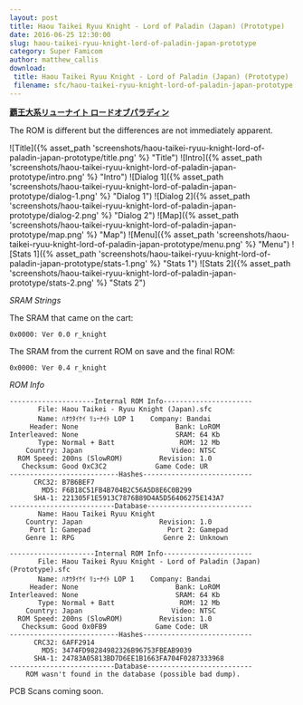 ```yaml
---
layout: post
title: Haou Taikei Ryuu Knight - Lord of Paladin (Japan) (Prototype)
date: 2016-06-25 12:30:00
slug: haou-taikei-ryuu-knight-lord-of-paladin-japan-prototype
category: Super Famicom
author: matthew_callis
download:
 title: Haou Taikei Ryuu Knight - Lord of Paladin (Japan) (Prototype)
 filename: sfc/haou-taikei-ryuu-knight-lord-of-paladin-japan-prototype.7z
---
```


__[覇王大系リューナイト ロードオブパラディン](https://superfamicom.org/info/haou-taikei-ryuu-knight-lord-of-paladin)__

The ROM is different but the differences are not immediately apparent.

![Title]({% asset_path 'screenshots/haou-taikei-ryuu-knight-lord-of-paladin-japan-prototype/title.png' %} "Title")
![Intro]({% asset_path 'screenshots/haou-taikei-ryuu-knight-lord-of-paladin-japan-prototype/intro.png' %} "Intro")
![Dialog 1]({% asset_path 'screenshots/haou-taikei-ryuu-knight-lord-of-paladin-japan-prototype/dialog-1.png' %} "Dialog 1")
![Dialog 2]({% asset_path 'screenshots/haou-taikei-ryuu-knight-lord-of-paladin-japan-prototype/dialog-2.png' %} "Dialog 2")
![Map]({% asset_path 'screenshots/haou-taikei-ryuu-knight-lord-of-paladin-japan-prototype/map.png' %} "Map")
![Menu]({% asset_path 'screenshots/haou-taikei-ryuu-knight-lord-of-paladin-japan-prototype/menu.png' %} "Menu")
![Stats 1]({% asset_path 'screenshots/haou-taikei-ryuu-knight-lord-of-paladin-japan-prototype/stats-1.png' %} "Stats 1")
![Stats 2]({% asset_path 'screenshots/haou-taikei-ryuu-knight-lord-of-paladin-japan-prototype/stats-2.png' %} "Stats 2")

_SRAM Strings_

The SRAM that came on the cart:

```
0x0000: Ver 0.0 r_knight
```

The SRAM from the current ROM on save and the final ROM:

```
0x0000: Ver 0.4 r_knight
```

_ROM Info_

```
---------------------Internal ROM Info----------------------
       File: Haou Taikei - Ryuu Knight (Japan).sfc
       Name: ﾊｵｳﾀｲｹｲ ﾘｭｰﾅｲﾄ LOP 1    Company: Bandai
     Header: None                        Bank: LoROM
Interleaved: None                        SRAM: 64 Kb
       Type: Normal + Batt                ROM: 12 Mb
    Country: Japan                      Video: NTSC
  ROM Speed: 200ns (SlowROM)         Revision: 1.0
   Checksum: Good 0xC3C2            Game Code: UR
---------------------------Hashes---------------------------
      CRC32: B7B6BEF7
        MD5: F6B18C51FB4B704B2C56A5D8E6C0B299
      SHA-1: 221305F1E5913C7876B89D4A5D56406275E143A7
--------------------------Database--------------------------
       Name: Haou Taikei Ryuu Knight
    Country: Japan                   Revision: 1.0
     Port 1: Gamepad                   Port 2: Gamepad
    Genre 1: RPG                      Genre 2: Unknown

---------------------Internal ROM Info----------------------
       File: Haou Taikei Ryuu Knight - Lord of Paladin (Japan) (Prototype).sfc
       Name: ﾊｵｳﾀｲｹｲ ﾘｭｰﾅｲﾄ LOP 1    Company: Bandai
     Header: None                        Bank: LoROM
Interleaved: None                        SRAM: 64 Kb
       Type: Normal + Batt                ROM: 12 Mb
    Country: Japan                      Video: NTSC
  ROM Speed: 200ns (SlowROM)         Revision: 1.0
   Checksum: Good 0x0FB9            Game Code: UR
---------------------------Hashes---------------------------
      CRC32: 6AFF2914
        MD5: 3474FD98284982326B96753FBEAB9039
      SHA-1: 24783A05813BD7D6EE1B1663FA704F0287333968
--------------------------Database--------------------------
    ROM wasn't found in the database (possible bad dump).
```

PCB Scans coming soon.
